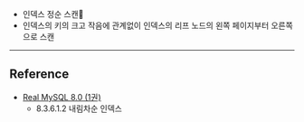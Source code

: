 - 인덱스 정순 스캔
- 인덱스의 키의 크고 작음에 관계없이 인덱스의 리프 노드의 왼쪽 페이지부터 오른쪽으로 스캔

---
## Reference
 -  [Real MySQL 8.0 (1권)](https://product.kyobobook.co.kr/detail/S000001766482)
	- 8.3.6.1.2 내림차순 인덱스